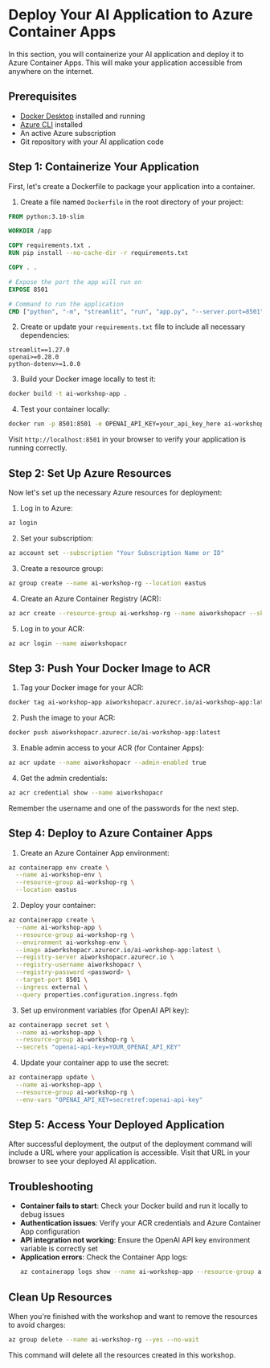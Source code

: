# Deploy Your AI Application to Azure Container Apps

In this section, you will containerize your AI application and deploy it to Azure Container Apps. This will make your application accessible from anywhere on the internet.

## Prerequisites

- [Docker Desktop](https://www.docker.com/products/docker-desktop) installed and running
- [Azure CLI](https://docs.microsoft.com/en-us/cli/azure/install-azure-cli) installed
- An active Azure subscription
- Git repository with your AI application code

## Step 1: Containerize Your Application

First, let's create a Dockerfile to package your application into a container.

1. Create a file named `Dockerfile` in the root directory of your project:

```Dockerfile
FROM python:3.10-slim

WORKDIR /app

COPY requirements.txt .
RUN pip install --no-cache-dir -r requirements.txt

COPY . .

# Expose the port the app will run on
EXPOSE 8501

# Command to run the application
CMD ["python", "-m", "streamlit", "run", "app.py", "--server.port=8501", "--server.address=0.0.0.0", "--server.headless=true"]
```

2. Create or update your `requirements.txt` file to include all necessary dependencies:

```
streamlit==1.27.0
openai>=0.28.0
python-dotenv>=1.0.0
```

3. Build your Docker image locally to test it:

```bash
docker build -t ai-workshop-app .
```

4. Test your container locally:

```bash
docker run -p 8501:8501 -e OPENAI_API_KEY=your_api_key_here ai-workshop-app
```

Visit `http://localhost:8501` in your browser to verify your application is running correctly.

## Step 2: Set Up Azure Resources

Now let's set up the necessary Azure resources for deployment:

1. Log in to Azure:

```bash
az login
```

2. Set your subscription:

```bash
az account set --subscription "Your Subscription Name or ID"
```

3. Create a resource group:

```bash
az group create --name ai-workshop-rg --location eastus
```

4. Create an Azure Container Registry (ACR):

```bash
az acr create --resource-group ai-workshop-rg --name aiworkshopacr --sku Basic
```

5. Log in to your ACR:

```bash
az acr login --name aiworkshopacr
```

## Step 3: Push Your Docker Image to ACR

1. Tag your Docker image for your ACR:

```bash
docker tag ai-workshop-app aiworkshopacr.azurecr.io/ai-workshop-app:latest
```

2. Push the image to your ACR:

```bash
docker push aiworkshopacr.azurecr.io/ai-workshop-app:latest
```

3. Enable admin access to your ACR (for Container Apps):

```bash
az acr update --name aiworkshopacr --admin-enabled true
```

4. Get the admin credentials:

```bash
az acr credential show --name aiworkshopacr
```

Remember the username and one of the passwords for the next step.

## Step 4: Deploy to Azure Container Apps

1. Create an Azure Container App environment:

```bash
az containerapp env create \
  --name ai-workshop-env \
  --resource-group ai-workshop-rg \
  --location eastus
```

2. Deploy your container:

```bash
az containerapp create \
  --name ai-workshop-app \
  --resource-group ai-workshop-rg \
  --environment ai-workshop-env \
  --image aiworkshopacr.azurecr.io/ai-workshop-app:latest \
  --registry-server aiworkshopacr.azurecr.io \
  --registry-username aiworkshopacr \
  --registry-password <password> \
  --target-port 8501 \
  --ingress external \
  --query properties.configuration.ingress.fqdn
```

3. Set up environment variables (for OpenAI API key):

```bash
az containerapp secret set \
  --name ai-workshop-app \
  --resource-group ai-workshop-rg \
  --secrets "openai-api-key=YOUR_OPENAI_API_KEY"
```

4. Update your container app to use the secret:

```bash
az containerapp update \
  --name ai-workshop-app \
  --resource-group ai-workshop-rg \
  --env-vars "OPENAI_API_KEY=secretref:openai-api-key"
```

## Step 5: Access Your Deployed Application

After successful deployment, the output of the deployment command will include a URL where your application is accessible. Visit that URL in your browser to see your deployed AI application.

## Troubleshooting

- **Container fails to start**: Check your Docker build and run it locally to debug issues
- **Authentication issues**: Verify your ACR credentials and Azure Container App configuration
- **API integration not working**: Ensure the OpenAI API key environment variable is correctly set
- **Application errors**: Check the Container App logs:
  ```bash
  az containerapp logs show --name ai-workshop-app --resource-group ai-workshop-rg
  ```

## Clean Up Resources

When you're finished with the workshop and want to remove the resources to avoid charges:

```bash
az group delete --name ai-workshop-rg --yes --no-wait
```

This command will delete all the resources created in this workshop.
